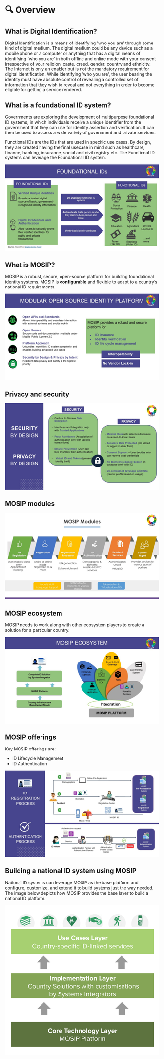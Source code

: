 # 🔍 Overview

## What is Digital Identification?

Digital Identification is a means of identifying 'who you are' through some kind of digital medium. The digital medium could be any device such as a mobile phone or a computer or anything that has a digital means of identifying 'who you are' in both offline and online mode with your consent irrespective of your religion, caste, creed, gender, country and ethnicity. The Internet is only an enabler but is not the mandatory requirement for digital identification. While identifying 'who you are', the user bearing the identity must have absolute control of revealing a controlled set of information that they wish to reveal and not everything in order to become eligible for getting a service rendered.

## What is a foundational ID system?

Governments are exploring the development of multipurpose foundational ID systems, in which individuals receive a unique identifier from the government that they can use for identity assertion and verification. It can then be used to access a wide variety of government and private services.

Functional IDs are the IDs that are used in specific use cases. By design, they are created having the final usecase in mind such as healthcare, finance, banking, insurance, social and civil registry etc. The Functional ID systems can leverage the Foundational ID system.

![](../.gitbook/assets/foundational-id-systems.jpg)

## What is MOSIP?

MOSIP is a robust, secure, open-source platform for building foundational identity systems. MOSIP is **configurable** and flexible to adapt to a country’s national ID requirements.

![](../.gitbook/assets/mosip-features.jpg)

## Privacy and security

![](../.gitbook/assets/privacy-and-security.jpg)

## MOSIP modules

![](../.gitbook/assets/all-modules.jpg)

## MOSIP ecosystem

MOSIP needs to work along with other ecosystem players to create a solution for a particular country.

![](../.gitbook/assets/mosip-ecosystem.jpg)

## MOSIP offerings

Key MOSIP offerings are:

* ID Lifecycle Management
* ID Authentication

![](../.gitbook/assets/mosip-offerings.jpg)

## Building a national ID system using MOSIP

National ID systems can leverage MOSIP as the base platform and configure, customize, and extend it to build systems just the way needed. The image below depicts how MOSIP provides the base layer to build a national ID platform.

![](../.gitbook/assets/layers.png)
